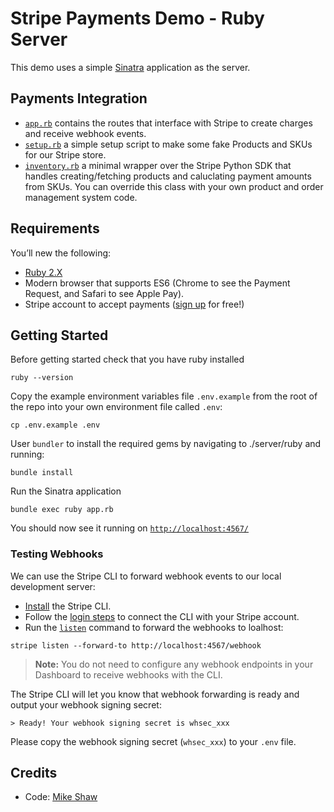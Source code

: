# Stripe Payments Demo - Ruby Server

This demo uses a simple [Sinatra](http://sinatrarb.com/) application as the server.

## Payments Integration

- [`app.rb`](app.rb) contains the routes that interface with Stripe to create charges and receive webhook events.
- [`setup.rb`](setup.rb) a simple setup script to make some fake Products and SKUs for our Stripe store.
- [`inventory.rb`](inventory.rb) a minimal wrapper over the Stripe Python SDK that handles creating/fetching products and caluclating payment amounts from SKUs. You can override this class with your own product and order management system code.

## Requirements

You’ll new the following:

- [Ruby 2.X](https://www.ruby-lang.org/en/downloads/)
- Modern browser that supports ES6 (Chrome to see the Payment Request, and Safari to see Apple Pay).
- Stripe account to accept payments ([sign up](https://dashboard.stripe.com/register) for free!)

## Getting Started

Before getting started check that you have ruby installed

```
ruby --version
```

Copy the example environment variables file `.env.example` from the root of the repo into your own environment file called `.env`:

```
cp .env.example .env
```

User `bundler` to install the required gems by navigating to ./server/ruby and running:

```
bundle install
```

Run the Sinatra application

```
bundle exec ruby app.rb
```

You should now see it running on [`http://localhost:4567/`](http://localhost:4567/)

### Testing Webhooks

We can use the Stripe CLI to forward webhook events to our local development server:

- [Install](https://github.com/stripe/stripe-cli#installation) the Stripe CLI.
- Follow the [login steps](https://github.com/stripe/stripe-cli#login) to connect the CLI with your Stripe account.
- Run the [`listen`](https://github.com/stripe/stripe-cli#listen) command to forward the webhooks to loalhost:

```
stripe listen --forward-to http://localhost:4567/webhook
```
> **Note:** You do not need to configure any webhook endpoints in your Dashboard to receive webhooks with the CLI.

The Stripe CLI will let you know that webhook forwarding is ready and output your webhook signing secret:

    > Ready! Your webhook signing secret is whsec_xxx

Please copy the webhook signing secret (`whsec_xxx`) to your `.env` file.

## Credits
- Code: [Mike Shaw](https://www.linkedin.com/in/mandshaw/)
